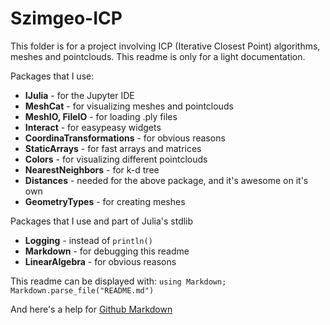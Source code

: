 # Szimgeo-ICP

This folder is for a project involving ICP (Iterative Closest Point) algorithms, meshes and pointclouds. This readme is only for a light documentation.

Packages that I use:
* **IJulia** - for the Jupyter IDE
* **MeshCat** - for visualizing meshes and pointclouds
* **MeshIO, FileIO** - for loading .ply files
* **Interact** - for easypeasy widgets
* **CoordinaTransformations** - for obvious reasons
* **StaticArrays** - for fast arrays and matrices
* **Colors** - for visualizing different pointclouds
* **NearestNeighbors** - for k-d tree
* **Distances** - needed for the above package, and it's awesome on it's own
* **GeometryTypes** - for creating meshes

Packages that I use and part of Julia's stdlib
* **Logging** - instead of `println()`
* **Markdown** - for debugging this readme
* **LinearAlgebra** - for obvious reasons

This readme can be displayed with: `using Markdown; Markdown.parse_file("README.md")`

And here's a help for [Github Markdown](https://guides.github.com/features/mastering-markdown/)
